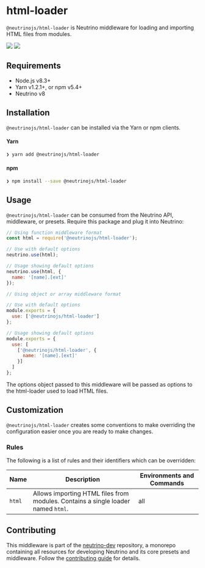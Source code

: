 # html-loader

`@neutrinojs/html-loader` is Neutrino middleware for loading and importing HTML files from modules.

![](https://img.shields.io/npm/v/@neutrinojs/html-loader.svg) ![](https://img.shields.io/npm/dt/@neutrinojs/html-loader.svg)

## Requirements

* Node.js v8.3+
* Yarn v1.2.1+, or npm v5.4+
* Neutrino v8

## Installation

`@neutrinojs/html-loader` can be installed via the Yarn or npm clients.

#### Yarn

```bash
❯ yarn add @neutrinojs/html-loader
```

#### npm

```bash
❯ npm install --save @neutrinojs/html-loader
```

## Usage

`@neutrinojs/html-loader` can be consumed from the Neutrino API, middleware, or presets. Require this package and plug it into Neutrino:

```javascript
// Using function middleware format
const html = require('@neutrinojs/html-loader');

// Use with default options
neutrino.use(html);

// Usage showing default options
neutrino.use(html, {
  name: '[name].[ext]'
});
```

```javascript
// Using object or array middleware format

// Use with default options
module.exports = {
  use: ['@neutrinojs/html-loader']
};

// Usage showing default options
module.exports = {
  use: [
    ['@neutrinojs/html-loader', {
      name: '[name].[ext]'
    }]
  ]
};
```

The options object passed to this middleware will be passed as options to the html-loader used to load HTML files.

## Customization

`@neutrinojs/html-loader` creates some conventions to make overriding the configuration easier once you are ready to make changes.

### Rules

The following is a list of rules and their identifiers which can be overridden:

| Name | Description | Environments and Commands |
| --- | --- | --- |
| `html` | Allows importing HTML files from modules. Contains a single loader named `html`. | all |

## Contributing

This middleware is part of the [neutrino-dev](https://github.com/mozilla-neutrino/neutrino-dev) repository, a monorepo containing all resources for developing Neutrino and its core presets and middleware. Follow the [contributing guide](https://neutrino.js.org/contributing) for details.


